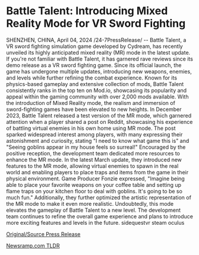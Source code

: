 # Battle Talent: Introducing Mixed Reality Mode for VR Sword Fighting

SHENZHEN, CHINA, April 04, 2024 /24-7PressRelease/ -- Battle Talent, a VR sword fighting simulation game developed by Cydream, has recently unveiled its highly anticipated mixed reality (MR) mode in the latest update.   If you're not familiar with Battle Talent, it has garnered rave reviews since its demo release as a VR sword fighting game. Since its official launch, the game has undergone multiple updates, introducing new weapons, enemies, and levels while further refining the combat experience. Known for its physics-based gameplay and extensive collection of mods, Battle Talent consistently ranks in the top ten on Mod.io, showcasing its popularity and appeal within the gaming community with over 2,000 mods available.  With the introduction of Mixed Reality mode, the realism and immersion of sword-fighting games have been elevated to new heights. In December 2023, Battle Talent released a test version of the MR mode, which garnered attention when a player shared a post on Reddit, showcasing his experience of battling virtual enemies in his own home using MR mode. The post sparked widespread interest among players, with many expressing their astonishment and curiosity, stating "I need to know what game this is" and "Seeing goblins appear in my house feels so surreal!"  Encouraged by the positive reception, the development team dedicated more resources to enhance the MR mode. In the latest March update, they introduced new features to the MR mode, allowing virtual enemies to spawn in the real world and enabling players to place traps and items from the game in their physical environment. Game Producer Fonzie expressed, "Imagine being able to place your favorite weapons on your coffee table and setting up flame traps on your kitchen floor to deal with goblins. It's going to be so much fun." Additionally, they further optimized the artistic representation of the MR mode to make it even more realistic.  Undoubtedly, this mode elevates the gameplay of Battle Talent to a new level. The development team continues to refine the overall game experience and plans to introduce more exciting features and levels in the future.   sidequestvr steam oculus 

[Original/Source Press Release](https://www.24-7pressrelease.com/press-release/509778/battle-talent-introducing-mixed-reality-mode-for-vr-sword-fighting) 

[Newsramp.com TLDR](https://newsramp.com/None) 
